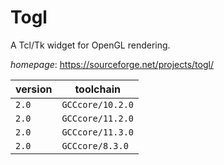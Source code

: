 # Togl

A Tcl/Tk widget for OpenGL rendering.

*homepage*: <https://sourceforge.net/projects/togl/>

version | toolchain
--------|----------
``2.0`` | ``GCCcore/10.2.0``
``2.0`` | ``GCCcore/11.2.0``
``2.0`` | ``GCCcore/11.3.0``
``2.0`` | ``GCCcore/8.3.0``

